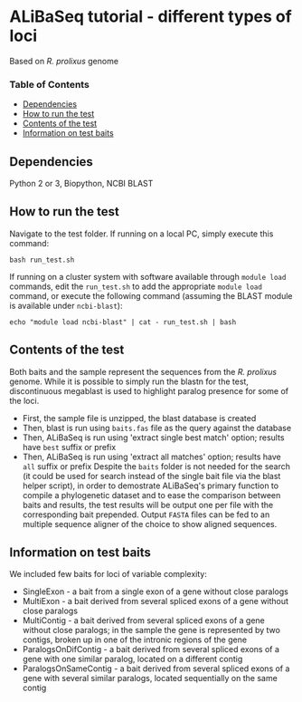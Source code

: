# ALiBaSeq tutorial - different types of loci
Based on *R. prolixus* genome

### Table of Contents
* [Dependencies](https://github.com/AlexKnyshov/alibaseq/loci_type_tutorial#dependencies)  
* [How to run the test](https://github.com/AlexKnyshov/alibaseq/loci_type_tutorial#how-to-run-the-test)  
* [Contents of the test](https://github.com/AlexKnyshov/alibaseq/loci_type_tutorial#contents-of-the-test)  
* [Information on test baits](https://github.com/AlexKnyshov/alibaseq/loci_type_tutorial#information-on-test-baits)  

## Dependencies
Python 2 or 3, Biopython, NCBI BLAST

## How to run the test

Navigate to the test folder.
If running on a local PC, simply execute this command:
```
bash run_test.sh
```

If running on a cluster system with software available through `module load` commands, edit the `run_test.sh` to add the appropriate `module load` command, or execute the following command (assuming the BLAST module is available under `ncbi-blast`):
```
echo "module load ncbi-blast" | cat - run_test.sh | bash
```

## Contents of the test

Both baits and the sample represent the sequences from the *R. prolixus* genome. While it is possible to simply run the blastn for the test, discontinuous megablast is used to highlight paralog presence for some of the loci.
* First, the sample file is unzipped, the blast database is created
* Then, blast is run using `baits.fas` file as the query against the database
* Then, ALiBaSeq is run using 'extract single best match' option; results have `best` suffix or prefix
* Then, ALiBaSeq is run using 'extract all matches' option; results have `all` suffix or prefix
Despite the `baits` folder is not needed for the search (it could be used for search instead of the single bait file via the blast helper script), in order to demostrate ALiBaSeq's primary function to compile a phylogenetic dataset and to ease the comparison between baits and results, the test results will be output one per file with the corresponding bait prepended. Output `FASTA` files can be fed to an multiple sequence aligner of the choice to show aligned sequences.

## Information on test baits

We included few baits for loci of variable complexity:
* SingleExon - a bait from a single exon of a gene without close paralogs
* MultiExon - a bait derived from several spliced exons of a gene without close paralogs
* MultiContig - a bait derived from several spliced exons of a gene without close paralogs; in the sample the gene is represented by two contigs, broken up in one of the intronic regions of the gene
* ParalogsOnDifContig - a bait derived from several spliced exons of a gene with one similar paralog, located on a different contig
* ParalogsOnSameContig - a bait derived from several spliced exons of a gene with several similar paralogs, located sequentially on the same contig